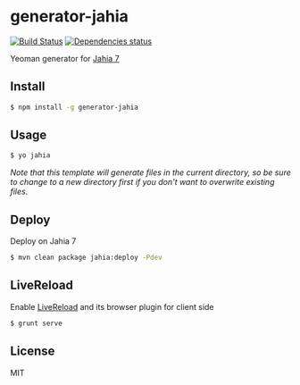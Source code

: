 # generator-jahia 

[![Build Status](https://travis-ci.org/f4bien/generator-jahia.svg?branch=master)](https://travis-ci.org/f4bien/generator-jahia)
[![Dependencies status](https://david-dm.org/f4bien/generator-jahia.svg?branch=master)](https://david-dm.org/f4bien/generator-jahia)


Yeoman generator for [Jahia 7](https://www.jahia.com/products/digital-factory)

## Install

```sh
$ npm install -g generator-jahia
```

## Usage

```sh
$ yo jahia
```

*Note that this template will generate files in the current directory, so be sure to change to a new directory first if you don't want to overwrite existing files.*

## Deploy

Deploy on Jahia 7

```sh
$ mvn clean package jahia:deploy -Pdev
```

## LiveReload

Enable [LiveReload](http://livereload.com/) and its browser plugin for client side

```sh
$ grunt serve
```

## License

MIT
